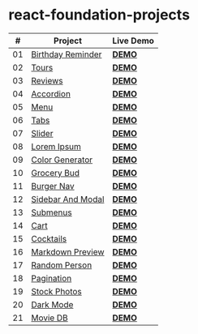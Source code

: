 # react-foundation-projects

| #   | Project                                                                                                 | Live Demo                                                      |
| --- | ------------------------------------------------------------------------------------------------------- | :------------------------------------------------------------- |
| 01  | [Birthday Reminder](https://github.com/Fuchih/react-foundation-projects/tree/main/01-birthday-reminder) | [**DEMO**](https://zen-kepler-80103b.netlify.app)              |
| 02  | [Tours](https://github.com/Fuchih/react-foundation-projects/tree/main/02-tours)                         | [**DEMO**](https://eager-ptolemy-2aa92a.netlify.app)           |
| 03  | [Reviews](https://github.com/Fuchih/react-foundation-projects/tree/main/03-reviews)                     | [**DEMO**](https://infallible-albattani-5d5ded.netlify.app)    |
| 04  | [Accordion](https://github.com/Fuchih/react-foundation-projects/tree/main/04-accordion)                 | [**DEMO**](https://hungry-beaver-7e5336.netlify.app)           |
| 05  | [Menu](https://github.com/Fuchih/react-foundation-projects/tree/main/05-menu)                           | [**DEMO**](https://nifty-murdock-320552.netlify.app)           |
| 06  | [Tabs](https://github.com/Fuchih/react-foundation-projects/tree/main/06-tabs)                           | [**DEMO**](https://ecstatic-newton-2b86c6.netlify.app)         |
| 07  | [Slider](https://github.com/Fuchih/react-foundation-projects/tree/main/07-slider)                       | [**DEMO**](https://inspiring-hugle-eb181b.netlify.app)         |
| 08  | [Lorem Ipsum](https://github.com/Fuchih/react-foundation-projects/tree/main/08-lorem-ipsum)             | [**DEMO**](https://dreamy-aryabhata-2a9de8.netlify.app)        |
| 09  | [Color Generator](https://github.com/Fuchih/react-foundation-projects/tree/main/09-color-generator)     | [**DEMO**](https://ecstatic-perlman-e936cc.netlify.app)        |
| 10  | [Grocery Bud](https://github.com/Fuchih/react-foundation-projects/tree/main/10-grocery-bud)             | [**DEMO**](https://cranky-mahavira-87f911.netlify.app)         |
| 11  | [Burger Nav](https://github.com/Fuchih/react-foundation-projects/tree/main/11-burger-nav)               | [**DEMO**](https://elastic-hawking-6d796a.netlify.app)         |
| 12  | [Sidebar And Modal](https://github.com/Fuchih/react-foundation-projects/tree/main/12-sidebar-modal)     | [**DEMO**](https://awesome-jepsen-099288.netlify.app)          |
| 13  | [Submenus](https://github.com/Fuchih/react-foundation-projects/tree/main/13-submenus)                   | [**DEMO**](https://vigilant-nobel-9e304a.netlify.app)          |
| 14  | [Cart](https://github.com/Fuchih/react-foundation-projects/tree/main/14-cart)                           | [**DEMO**](https://elegant-spence-357bdb.netlify.app)          |
| 15  | [Cocktails](https://github.com/Fuchih/react-foundation-projects/tree/main/15-cocktails)                 | [**DEMO**](https://optimistic-meninsky-75a530.netlify.app)     |
| 16  | [Markdown Preview](https://github.com/Fuchih/react-foundation-projects/tree/main/16-markdown-preview)   | [**DEMO**](https://mystifying-jang-d8194f.netlify.app)         |
| 17  | [Random Person](https://github.com/Fuchih/react-foundation-projects/tree/main/17-random-person)         | [**DEMO**](https://relaxed-perlman-b0d058.netlify.app)         |
| 18  | [Pagination](https://github.com/Fuchih/react-foundation-projects/tree/main/18-pagination)               | [**DEMO**](https://musing-lovelace-9e0310.netlify.app)         |
| 19  | [Stock Photos](https://github.com/Fuchih/react-foundation-projects/tree/main/19-stock-photos)           | [**DEMO**](https://react-projects-19-stock-photos.netlify.app) |
| 20  | [Dark Mode](https://github.com/Fuchih/react-foundation-projects/tree/main/20-dark-mode)                 | [**DEMO**](https://hardcore-heisenberg-558fc1.netlify.app)     |
| 21  | [Movie DB](https://github.com/Fuchih/react-foundation-projects/tree/main/21-movie-db)                   | [**DEMO**](https://boring-thompson-97b098.netlify.app)         |
